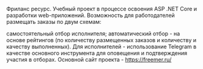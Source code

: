 Фриланс ресурс. Учебный проект в процессе освоения ASP .NET Core и разработки web-приложений. Возможность для работодателей размещать заказы по двум схемам:

самостоятельный отбор исполнителя;
автоматический отбор - на основе рейтингов (по количеству размещенных заказов и количеству и качеству выполненных). Для исполнителей - использование Telegram в качестве основного инструмента для оповещения и подтверждения участия в отборах.
Основной сайт проекта - https://freemer.ru/

